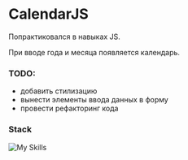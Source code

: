 # CalendarJS

Попрактиковался в навыках JS.

При вводе года и месяца появляется календарь.

<h3>TODO:</h3>
<ul>
  <li>добавить стилизацию</li>
  <li>вынести элементы ввода данных в форму</li>
  <li>провести рефакторинг кода</li>
</ul>

<h3>Stack</h3>

![My Skills](https://skillicons.dev/icons?i=html,js)
